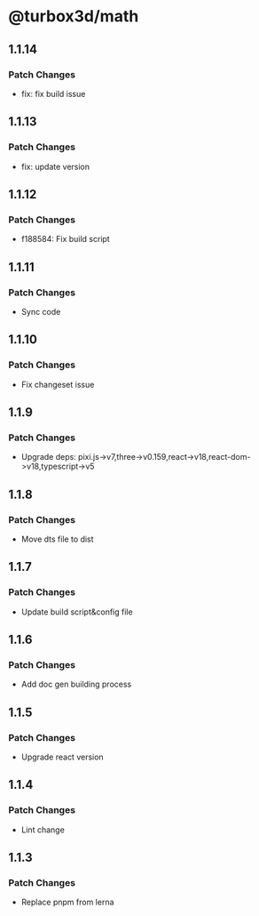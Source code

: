 # @turbox3d/math

## 1.1.14

### Patch Changes

- fix: fix build issue

## 1.1.13

### Patch Changes

- fix: update version

## 1.1.12

### Patch Changes

- f188584: Fix build script

## 1.1.11

### Patch Changes

- Sync code

## 1.1.10

### Patch Changes

- Fix changeset issue

## 1.1.9

### Patch Changes

- Upgrade deps: pixi.js->v7,three->v0.159,react->v18,react-dom->v18,typescript->v5

## 1.1.8

### Patch Changes

- Move dts file to dist

## 1.1.7

### Patch Changes

- Update build script&config file

## 1.1.6

### Patch Changes

- Add doc gen building process

## 1.1.5

### Patch Changes

- Upgrade react version

## 1.1.4

### Patch Changes

- Lint change

## 1.1.3

### Patch Changes

- Replace pnpm from lerna
